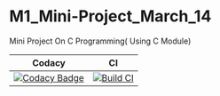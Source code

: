# M1_Mini-Project_March_14
Mini Project On C Programming( Using C Module)

| Codacy | CI |
| --- | --- |
|  [![Codacy Badge](https://app.codacy.com/project/badge/Grade/a792372804e245ae828cecd4c786f36f)](https://www.codacy.com/gh/Rohi-13/M1_Mini-Project_March_14/dashboard?utm_source=github.com&amp;utm_medium=referral&amp;utm_content=Rohi-13/M1_Mini-Project_March_14&amp;utm_campaign=Badge_Grade) |  [![Build CI](https://github.com/Rohi-13/M1_Mini-Project_March_14/actions/workflows/c-cpp.yml/badge.svg)](https://github.com/Rohi-13/M1_Mini-Project_March_14/actions/workflows/c-cpp.yml) | 

